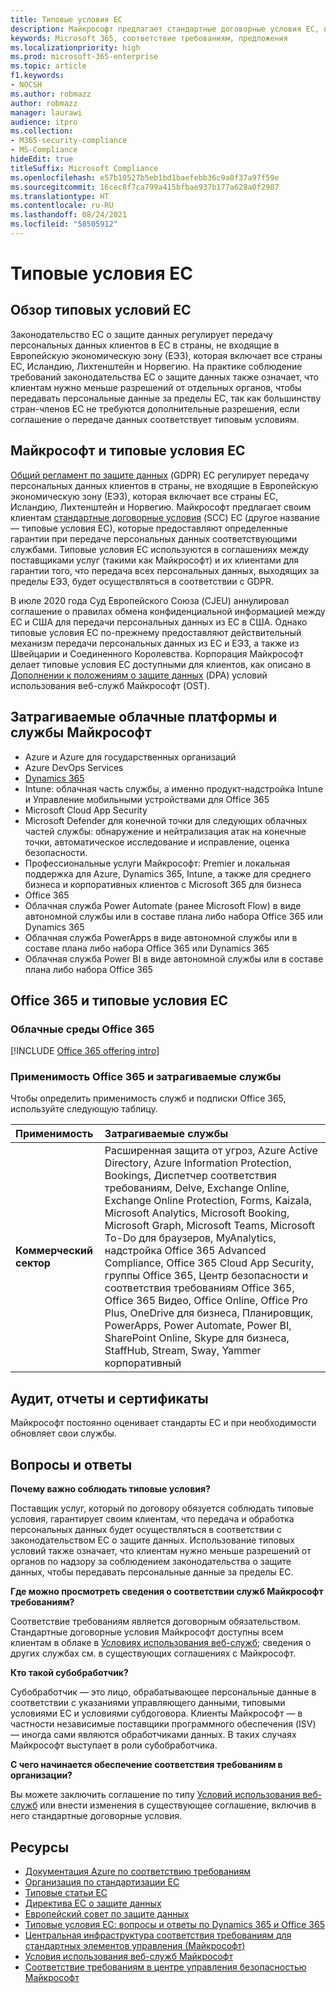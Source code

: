 ```yaml
---
title: Типовые условия ЕС
description: Майкрософт предлагает стандартные договорные условия ЕС, предоставляющие гарантии при передаче персональных данных.
keywords: Microsoft 365, соответствие требованиям, предложения
ms.localizationpriority: high
ms.prod: microsoft-365-enterprise
ms.topic: article
f1.keywords:
- NOCSH
ms.author: robmazz
author: robmazz
manager: laurawi
audience: itpro
ms.collection:
- M365-security-compliance
- MS-Compliance
hideEdit: true
titleSuffix: Microsoft Compliance
ms.openlocfilehash: e57b10527b5eb1bd1baefebb36c9a8f37a97f59e
ms.sourcegitcommit: 16cec8f7ca799a415bfbae937b177a628a0f2987
ms.translationtype: HT
ms.contentlocale: ru-RU
ms.lasthandoff: 08/24/2021
ms.locfileid: "58505912"
---
```

# <a name="european-union-model-clauses"></a>Типовые условия ЕС

## <a name="european-union-model-clauses-overview"></a>Обзор типовых условий ЕС

Законодательство ЕС о защите данных регулирует передачу персональных данных клиентов в ЕС в страны, не входящие в Европейскую экономическую зону (ЕЭЗ), которая включает все страны ЕС, Исландию, Лихтенштейн и Норвегию. На практике соблюдение требований законодательства ЕС о защите данных также означает, что клиентам нужно меньше разрешений от отдельных органов, чтобы передавать персональные данные за пределы ЕС, так как большинству стран-членов ЕС не требуются дополнительные разрешения, если соглашение о передаче данных соответствует типовым условиям.

## <a name="microsoft-and-european-union-model-clauses"></a>Майкрософт и типовые условия ЕС

[Общий регламент по защите данных](/compliance/regulatory/gdpr) (GDPR) ЕС регулирует передачу персональных данных клиентов в страны, не входящие в Европейскую экономическую зону (ЕЭЗ), которая включает все страны ЕС, Исландию, Лихтенштейн и Норвегию. Майкрософт предлагает своим клиентам [стандартные договорные условия](https://ec.europa.eu/info/law/law-topic/data-protection/international-dimension-data-protection/standard-contractual-clauses-scc_en) (SCC) ЕС (другое название — типовые условия ЕС), которые предоставляют определенные гарантии при передаче персональных данных соответствующими службами. Типовые условия ЕС используются в соглашениях между поставщиками услуг (такими как Майкрософт) и их клиентами для гарантии того, что передача всех персональных данных, выходящих за пределы ЕЭЗ, будет осуществляться в соответствии с GDPR.

В июле 2020 года Суд Европейского Союза (CJEU) аннулировал соглашение о правилах обмена конфиденциальной информацией между ЕС и США для передачи персональных данных из ЕС в США. Однако типовые условия ЕС по-прежнему предоставляют действительный механизм передачи персональных данных из ЕС и ЕЭЗ, а также из Швейцарии и Соединенного Королевства. Корпорация Майкрософт делает типовые условия ЕС доступными для клиентов, как описано в [Дополнении к положениям о защите данных](https://aka.ms/DPA) (DPA) условий использования веб-служб Майкрософт (OST).

## <a name="microsoft-in-scope-cloud-platforms--services"></a>Затрагиваемые облачные платформы и службы Майкрософт

- Azure и Azure для государственных организаций
- Azure DevOps Services
- [Dynamics 365](https://aka.ms/d365-compliance-list)
- Intune: облачная часть службы, а именно продукт-надстройка Intune и Управление мобильными устройствами для Office 365
- Microsoft Cloud App Security
- Microsoft Defender для конечной точки для следующих облачных частей службы: обнаружение и нейтрализация атак на конечные точки, автоматическое исследование и исправление, оценка безопасности.
- Профессиональные услуги Майкрософт: Premier и локальная поддержка для Azure, Dynamics 365, Intune, а также для среднего бизнеса и корпоративных клиентов с Microsoft 365 для бизнеса
- Office 365
- Облачная служба Power Automate (ранее Microsoft Flow) в виде автономной службы или в составе плана либо набора Office 365 или Dynamics 365
- Облачная служба PowerApps в виде автономной службы или в составе плана либо набора Office 365 или Dynamics 365
- Облачная служба Power BI в виде автономной службы или в составе плана либо набора Office 365

## <a name="office-365-and-european-union-model-clauses"></a>Office 365 и типовые условия ЕС

### <a name="office-365-cloud-environments"></a>Облачные среды Office 365

[!INCLUDE [Office 365 offering intro](../includes/o365-offering-introduction.md)]

### <a name="office-365-applicability-and-in-scope-services"></a>Применимость Office 365 и затрагиваемые службы

Чтобы определить применимость служб и подписки Office 365, используйте следующую таблицу.

| **Применимость** | **Затрагиваемые службы** |
|:------------------|:----------------------|
| **Коммерческий сектор** | Расширенная защита от угроз, Azure Active Directory, Azure Information Protection, Bookings, Диспетчер соответствия требованиям, Delve, Exchange Online, Exchange Online Protection, Forms, Kaizala, Microsoft Analytics, Microsoft Booking, Microsoft Graph, Microsoft Teams, Microsoft To-Do для браузеров, MyAnalytics, надстройка Office 365 Advanced Compliance, Office 365 Cloud App Security, группы Office 365, Центр безопасности и соответствия требованиям Office 365, Office 365 Видео, Office Online, Office Pro Plus, OneDrive для бизнеса, Планировщик, PowerApps, Power Automate, Power BI, SharePoint Online, Skype для бизнеса, StaffHub, Stream, Sway, Yammer корпоративный |

## <a name="audits-reports-and-certificates"></a>Аудит, отчеты и сертификаты

Майкрософт постоянно оценивает стандарты ЕС и при необходимости обновляет свои службы.

## <a name="frequently-asked-questions"></a>Вопросы и ответы

**Почему важно соблюдать типовые условия?**

Поставщик услуг, который по договору обязуется соблюдать типовые условия, гарантирует своим клиентам, что передача и обработка персональных данных будет осуществляться в соответствии с законодательством ЕС о защите данных. Использование типовых условий также означает, что клиентам нужно меньше разрешений от органов по надзору за соблюдением законодательства о защите данных, чтобы передавать персональные данные за пределы ЕС.

**Где можно просмотреть сведения о соответствии служб Майкрософт требованиям?**

Соответствие требованиям является договорным обязательством. Стандартные договорные условия Майкрософт доступны всем клиентам в облаке в [Условиях использования веб-служб](https://aka.ms/Online-Services-Terms); сведения о других службах см. в существующих соглашениях с Майкрософт.

**Кто такой субобработчик?**

Субобработчик — это лицо, обрабатывающее персональные данные в соответствии с указаниями управляющего данными, типовыми условиями ЕС и условиями субдоговора. Клиенты Майкрософт — в частности независимые поставщики программного обеспечения (ISV) — иногда сами являются обработчиками данных. В таких случаях Майкрософт выступает в роли субобработчика.

**С чего начинается обеспечение соответствия требованиям в организации?**

Вы можете заключить соглашение по типу [Условий использования веб-служб](https://aka.ms/Online-Services-Terms) или внести изменения в существующее соглашение, включив в него стандартные договорные условия.

## <a name="resources"></a>Ресурсы

- [Документация Azure по соответствию требованиям](/azure/compliance/)
- [Организация по стандартизации ЕС](https://eur-lex.europa.eu/)
- [Типовые статьи ЕС](https://aka.ms/EU-model_clauses)
- [Директива ЕС о защите данных](https://aka.ms/EU-DPD)
- [Европейский совет по защите данных](https://edpb.europa.eu/)
- [Типовые условия ЕС: вопросы и ответы по Dynamics 365 и Office 365](https://products.office.com/business/office-365-trust-center-eu-model-clauses-faq)
- [Центральная инфраструктура соответствия требованиям для стандартных элементов управления (Майкрософт)](https://www.microsoft.com/trustcenter/common-controls-hub)
- [Условия использования веб-служб Майкрософт](https://aka.ms/Online-Services-Terms)
- [Соответствие требованиям в центре управления безопасностью Майкрософт](https://www.microsoft.com/trust-center/compliance/compliance-overview)
